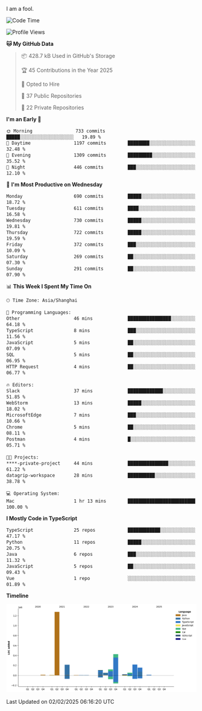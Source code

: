I am a fool.

<!--START_SECTION:waka-->
![Code Time](http://img.shields.io/badge/Code%20Time-2%2C497%20hrs%2025%20mins-blue)

![Profile Views](http://img.shields.io/badge/Profile%20Views-1-blue)

**🐱 My GitHub Data** 

> 📦 428.7 kB Used in GitHub's Storage 
 > 
> 🏆 45 Contributions in the Year 2025
 > 
> 💼 Opted to Hire
 > 
> 📜 37 Public Repositories 
 > 
> 🔑 22 Private Repositories 
 > 
**I'm an Early 🐤** 

```text
🌞 Morning                733 commits         █████░░░░░░░░░░░░░░░░░░░░   19.89 % 
🌆 Daytime                1197 commits        ████████░░░░░░░░░░░░░░░░░   32.48 % 
🌃 Evening                1309 commits        █████████░░░░░░░░░░░░░░░░   35.52 % 
🌙 Night                  446 commits         ███░░░░░░░░░░░░░░░░░░░░░░   12.10 % 
```
📅 **I'm Most Productive on Wednesday** 

```text
Monday                   690 commits         █████░░░░░░░░░░░░░░░░░░░░   18.72 % 
Tuesday                  611 commits         ████░░░░░░░░░░░░░░░░░░░░░   16.58 % 
Wednesday                730 commits         █████░░░░░░░░░░░░░░░░░░░░   19.81 % 
Thursday                 722 commits         █████░░░░░░░░░░░░░░░░░░░░   19.59 % 
Friday                   372 commits         ███░░░░░░░░░░░░░░░░░░░░░░   10.09 % 
Saturday                 269 commits         ██░░░░░░░░░░░░░░░░░░░░░░░   07.30 % 
Sunday                   291 commits         ██░░░░░░░░░░░░░░░░░░░░░░░   07.90 % 
```


📊 **This Week I Spent My Time On** 

```text
🕑︎ Time Zone: Asia/Shanghai

💬 Programming Languages: 
Other                    46 mins             ████████████████░░░░░░░░░   64.18 % 
TypeScript               8 mins              ███░░░░░░░░░░░░░░░░░░░░░░   11.56 % 
JavaScript               5 mins              ██░░░░░░░░░░░░░░░░░░░░░░░   07.09 % 
SQL                      5 mins              ██░░░░░░░░░░░░░░░░░░░░░░░   06.95 % 
HTTP Request             4 mins              ██░░░░░░░░░░░░░░░░░░░░░░░   06.77 % 

🔥 Editors: 
Slack                    37 mins             █████████████░░░░░░░░░░░░   51.85 % 
WebStorm                 13 mins             █████░░░░░░░░░░░░░░░░░░░░   18.02 % 
MicrosoftEdge            7 mins              ███░░░░░░░░░░░░░░░░░░░░░░   10.66 % 
Chrome                   5 mins              ██░░░░░░░░░░░░░░░░░░░░░░░   08.11 % 
Postman                  4 mins              █░░░░░░░░░░░░░░░░░░░░░░░░   05.71 % 

🐱‍💻 Projects: 
****-private-project     44 mins             ███████████████░░░░░░░░░░   61.22 % 
datagrip-workspace       28 mins             ██████████░░░░░░░░░░░░░░░   38.78 % 

💻 Operating System: 
Mac                      1 hr 13 mins        █████████████████████████   100.00 % 
```

**I Mostly Code in TypeScript** 

```text
TypeScript               25 repos            ████████████░░░░░░░░░░░░░   47.17 % 
Python                   11 repos            █████░░░░░░░░░░░░░░░░░░░░   20.75 % 
Java                     6 repos             ███░░░░░░░░░░░░░░░░░░░░░░   11.32 % 
JavaScript               5 repos             ██░░░░░░░░░░░░░░░░░░░░░░░   09.43 % 
Vue                      1 repo              ░░░░░░░░░░░░░░░░░░░░░░░░░   01.89 % 
```



**Timeline**

![Lines of Code chart](https://raw.githubusercontent.com/VeejaLiu/VeejaLiu/master/assets/bar_graph.png)


 Last Updated on 02/02/2025 06:16:20 UTC
<!--END_SECTION:waka-->
